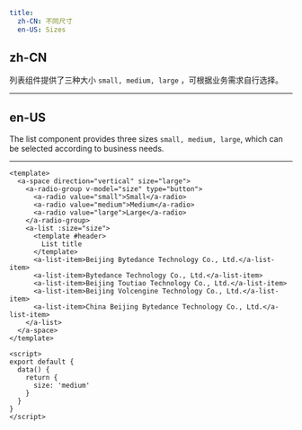 ```yaml
title:
  zh-CN: 不同尺寸
  en-US: Sizes
```

## zh-CN

列表组件提供了三种大小 `small, medium, large` ，可根据业务需求自行选择。

---

## en-US

The list component provides three sizes `small, medium, large`, which can be selected according to business needs.

---

```vue
<template>
  <a-space direction="vertical" size="large">
    <a-radio-group v-model="size" type="button">
      <a-radio value="small">Small</a-radio>
      <a-radio value="medium">Medium</a-radio>
      <a-radio value="large">Large</a-radio>
    </a-radio-group>
    <a-list :size="size">
      <template #header>
        List title
      </template>
      <a-list-item>Beijing Bytedance Technology Co., Ltd.</a-list-item>
      <a-list-item>Bytedance Technology Co., Ltd.</a-list-item>
      <a-list-item>Beijing Toutiao Technology Co., Ltd.</a-list-item>
      <a-list-item>Beijing Volcengine Technology Co., Ltd.</a-list-item>
      <a-list-item>China Beijing Bytedance Technology Co., Ltd.</a-list-item>
    </a-list>
  </a-space>
</template>

<script>
export default {
  data() {
    return {
      size: 'medium'
    }
  }
}
</script>
```
